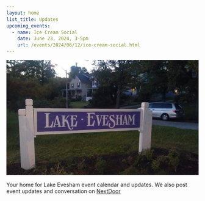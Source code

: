 ```yaml
---
layout: home
list_title: Updates
upcoming_events:
  - name: Ice Cream Social
    date: June 23, 2024, 3-5pm
    url: /events/2024/06/12/ice-cream-social.html
---
```


![Lake Evesham Neighborhood Sign](/img/sign.jpg)

Your home for Lake Evesham event calendar and updates. We also post event updates and conversation on [NextDoor](https://nextdoor.com)
